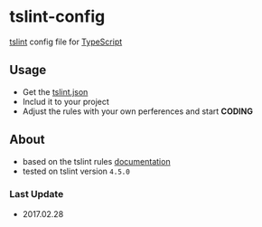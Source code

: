 # tslint-config
[tslint](http://palantir.github.io/tslint/) config file for [TypeScript](http://www.typescriptlang.org/)

## Usage
* Get the [tslint.json](./tslint.json)
* Includ it to your project
* Adjust the rules with your own perferences and start **CODING**

## About
* based on the tslint rules [documentation](https://palantir.github.io/tslint/rules/)  
* tested on tslint version `4.5.0`

### Last Update
* 2017.02.28
